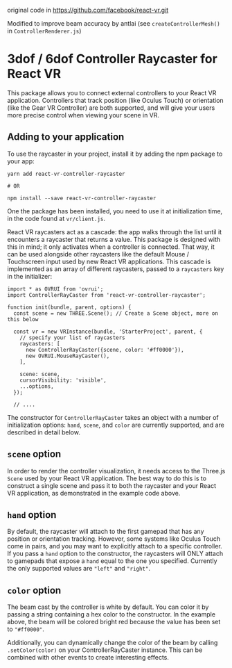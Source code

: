 original code in https://github.com/facebook/react-vr.git

Modified to improve beam accuracy by antlai (see `createControllerMesh()` in
`ControllerRenderer.js`)

# 3dof / 6dof Controller Raycaster for React VR

This package allows you to connect external controllers to your React VR
application. Controllers that track position (like Oculus Touch) or orientation
(like the Gear VR Controller) are both supported, and will give your users more
precise control when viewing your scene in VR.

## Adding to your application

To use the raycaster in your project, install it by adding the npm package to
your app:

```
yarn add react-vr-controller-raycaster

# OR

npm install --save react-vr-controller-raycaster
```

One the package has been installed, you need to use it at initialization time,
in the code found at `vr/client.js`.

React VR raycasters act as a cascade: the app walks through the list until it
encounters a raycaster that returns a value. This package is designed with this
in mind; it only activates when a controller is connected. That way, it can be
used alongside other raycasters like the default Mouse / Touchscreen input used
by new React VR applications. This cascade is implemented as an array of
different raycasters, passed to a `raycasters` key in the initializer:

```
import * as OVRUI from 'ovrui';
import ControllerRayCaster from 'react-vr-controller-raycaster';

function init(bundle, parent, options) {
  const scene = new THREE.Scene(); // Create a Scene object, more on this below

  const vr = new VRInstance(bundle, 'StarterProject', parent, {
    // specify your list of raycasters
    raycasters: [
      new ControllerRayCaster({scene, color: '#ff0000'}),
      new OVRUI.MouseRayCaster(),
    ],

    scene: scene,
    cursorVisibility: 'visible',
    ...options,
  });

  // ....
```

The constructor for `ControllerRayCaster` takes an object with a number of
initialization options: `hand`, `scene`, and `color` are currently supported,
and are described in detail below.

## `scene` option

In order to render the controller visualization, it needs access to the Three.js
`Scene` used by your React VR application. The best way to do this is to
construct a single scene and pass it to both the raycaster and your React VR
application, as demonstrated in the example code above.

## `hand` option

By default, the raycaster will attach to the first gamepad that has any
position or orientation tracking. However, some systems like Oculus Touch come
in pairs, and you may want to explicitly attach to a specific controller. If
you pass a `hand` option to the constructor, the raycasters will ONLY attach
to gamepads that expose a `hand` equal to the one you specified. Currently the
only supported values are `"left"` and `"right"`.

## `color` option

The beam cast by the controller is white by default. You can color it by passing
a string containing a hex color to the constructor. In the example above, the
beam will be colored bright red because the value has been set to `"#ff0000"`.

Additionally, you can dynamically change the color of the beam by calling
`.setColor(color)` on your ControllerRayCaster instance. This can be combined
with other events to create interesting effects.
